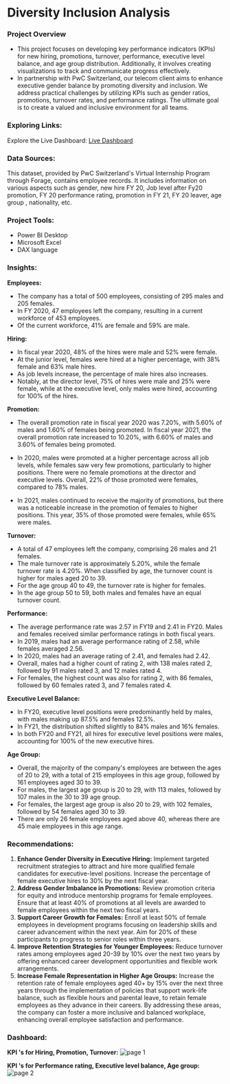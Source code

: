 # Diversity Inclusion Analysis

### Project Overview
- This project focuses on developing key performance indicators (KPIs) for new hiring, promotions, turnover, performance, executive level balance, and age group distribution. Additionally, it involves creating visualizations to track and communicate progress effectively.
- In partnership with PwC Switzerland, our telecom client aims to enhance executive gender balance by promoting diversity and inclusion. We address practical challenges by utilizing KPIs such as gender ratios, promotions, turnover rates, and performance ratings. The ultimate goal is to create a valued and inclusive environment for all teams.

### Exploring Links:
Explore the Live Dashboard: [Live Dashboard](https://app.powerbi.com/view?r=eyJrIjoiM2U0OTljODItZGZjYS00YTUyLTg1YzMtODgyZmMzMzRjZjBmIiwidCI6ImM2ZTU0OWIzLTVmNDUtNDAzMi1hYWU5LWQ0MjQ0ZGM1YjJjNCJ9)

### Data Sources:
This dataset, provided by PwC Switzerland's Virtual Internship Program through Forage, contains employee records. It includes information on various aspects such as gender, new hire FY 20, Job level after Fy20 promotion, FY 20 performance rating, promotion in FY 21, FY 20 leaver, age group , nationality, etc.

### Project Tools:
- Power BI Desktop
- Microsoft Excel
- DAX language

### Insights:

**Employees:**
- The company has a total of 500 employees, consisting of 295 males and 205 females.
- In FY 2020, 47 employees left the company, resulting in a current workforce of 453 employees.
- Of the current workforce, 41% are female and 59% are male.

**Hiring:**
- In fiscal year 2020, 48% of the hires were male and 52% were female.
- At the junior level, females were hired at a higher percentage, with 38% female and 63% male hires.
- As job levels increase, the percentage of male hires also increases.
- Notably, at the director level, 75% of hires were male and 25% were female, while at the executive level, only males were hired, accounting for 100% of the hires.

**Promotion:**
- The overall promotion rate in fiscal year 2020 was 7.20%, with 5.60% of males and 1.60% of females being promoted. In fiscal year 2021, the overall promotion rate increased to 10.20%, with 6.60% of males and 3.60% of females being promoted.

- In 2020, males were promoted at a higher percentage across all job levels, while females saw very few promotions, particularly to higher positions. There were no female promotions at the director and executive levels. Overall, 22% of those promoted were females, compared to 78% males.

- In 2021, males continued to receive the majority of promotions, but there was a noticeable increase in the promotion of females to higher positions. This year, 35% of those promoted were females, while 65% were males.

**Turnover:**
- A total of 47 employees left the company, comprising 26 males and 21 females.
- The male turnover rate is approximately 5.20%, while the female turnover rate is 4.20%. When classified by age, the turnover count is higher for males aged 20 to 39.
- For the age group 40 to 49, the turnover rate is higher for females.
- In the age group 50 to 59, both males and females have an equal turnover count.

**Performance:**
- The average performance rate was 2.57 in FY19 and 2.41 in FY20. Males and females received similar performance ratings in both fiscal years.
- In 2019, males had an average performance rating of 2.58, while females averaged 2.56.
- In 2020, males had an average rating of 2.41, and females had 2.42.
- Overall, males had a higher count of rating 2, with 138 males rated 2, followed by 91 males rated 3, and 12 males rated 4.
- For females, the highest count was also for rating 2, with 86 females, followed by 60 females rated 3, and 7 females rated 4.

**Executive Level Balance:**
- In FY20, executive level positions were predominantly held by males, with males making up 87.5% and females 12.5%.
- In FY21, the distribution shifted slightly to 84% males and 16% females.
- In both FY20 and FY21, all hires for executive level positions were males, accounting for 100% of the new executive hires.

**Age Group:**
- Overall, the majority of the company's employees are between the ages of 20 to 29, with a total of 215 employees in this age group, followed by 161 employees aged 30 to 39.
- For males, the largest age group is 20 to 29, with 113 males, followed by 107 males in the 30 to 39 age group.
- For females, the largest age group is also 20 to 29, with 102 females, followed by 54 females aged 30 to 39.
- There are only 26 female employees aged above 40, whereas there are 45 male employees in this age range.
  
### Recommendations:
1. **Enhance Gender Diversity in Executive Hiring:** Implement targeted recruitment strategies to attract and hire more qualified female candidates for executive-level positions. Increase the percentage of female executive hires to 30% by the next fiscal year.
2. **Address Gender Imbalance in Promotions:** Review promotion criteria for equity and introduce mentorship programs for female employees. Ensure that at least 40% of promotions at all levels are awarded to female employees within the next two fiscal years.
3. **Support Career Growth for Females:** Enroll at least 50% of female employees in development programs focusing on leadership skills and career advancement within the next year. Aim for 20% of these participants to progress to senior roles within three years.
4. **Improve Retention Strategies for Younger Employees:** Reduce turnover rates among employees aged 20-39 by 10% over the next two years by offering enhanced career development opportunities and flexible work arrangements.
5. **Increase Female Representation in Higher Age Groups:**  Increase the retention rate of female employees aged 40+ by 15% over the next three years through the implementation of policies that support work-life balance, such as flexible hours and parental leave, to retain female employees as they advance in their careers.
By addressing these areas, the company can foster a more inclusive and balanced workplace, enhancing overall employee satisfaction and performance.

### Dashboard:
**KPI 's for Hiring, Promotion, Turnover:**
![page 1](https://github.com/ChellalakshmiV/Diversity-Inclusion-Analysis/assets/162456368/febd10d2-fd8f-48a6-9d56-08f9f729c95c)

**KPI 's for Performance rating, Executive level balance, Age group:**
![page 2](https://github.com/ChellalakshmiV/Diversity-Inclusion-Analysis/assets/162456368/86bfe087-440b-46e4-b372-3122dd25228d)











